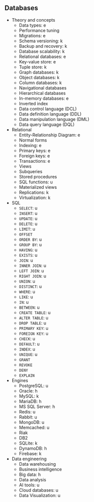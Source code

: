 ## Databases

- Theory and concepts
  - Data types: e
  - Performance tuning
  - Migrations: e
  - Schema versioning: k
  - Backup and recovery: k
  - Database scalability: k
  - Relational databases: e
  - Key-value store: e
  - Tuple store: k
  - Graph databases: k
  - Object databases: k
  - Column databases: k
  - Navigational databases
  - Hierarchical databases
  - In-memory databases: e
  - Inverted index
  - Data control language (DCL)
  - Data definition language (DDL)
  - Data manipulation language (DML)
  - Data query language (DQL)
- Relational
  - Entity-Relationship Diagram: e
  - Normal forms
  - Indexing: e
  - Primary keys: e
  - Foreign keys: e
  - Transactions: e
  - Views
  - Subqueries
  - Stored procedures
  - SQL functions: u
  - Materialized views
  - Replications: k
  - Virtualization: k
- SQL
  - `SELECT`: u
  - `INSERT`: u
  - `UPDATE`: u
  - `DELETE`: u
  - `LIMIT`: u
  - `OFFSET`
  - `ORDER BY`: u
  - `GROUP BY`: u
  - `HAVING`: u
  - `EXISTS`: u
  - `JOIN`: u
  - `INNER JOIN`: u
  - `LEFT JOIN`: u
  - `RIGHT JOIN`: u
  - `UNION`: u
  - `DISTINCT`: u
  - `WHERE`: u
  - `LIKE`: u
  - `IN`: u
  - `BETWEEN`: u
  - `CREATE TABLE`: u
  - `ALTER TABLE`: u
  - `DROP TABLE`: u
  - `PRIMARY KEY`: u
  - `FOREIGN KEY`: u
  - `CHECK`: u
  - `DEFAULT`: u
  - `INDEX`: u
  - `UNIQUE`: u
  - `GRANT`
  - `REVOKE`
  - `DENY`
  - `EXPLAIN`
- Engines
  - PostgreSQL: u
  - Oracle: h
  - MySQL: k
  - MariaDB: h
  - MS SQL Server: h
  - Redis: u
  - Rabbit: u
  - MongoDB: u
  - Memcached: u
  - Riak
  - DB2
  - SQLite: k
  - DynamoDB: h
  - Firebase: k
- Data engineering
  - Data warehousing
  - Business intelligence
  - Big data: h
  - Data analysis
  - AI tools: u
  - Cloud databases: u
  - Data Visualization: u
